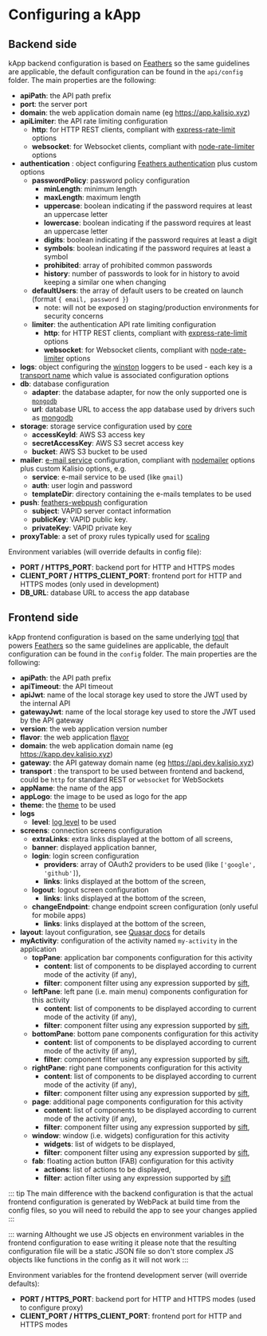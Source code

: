 # Configuring a kApp

## Backend side

kApp backend configuration is based on [Feathers](https://docs.feathersjs.com/guides/advanced/configuration.html) so the same guidelines are applicable, the default configuration can be found in the `api/config` folder. The main properties are the following:
* **apiPath**: the API path prefix
* **port**: the server port
* **domain**: the web application domain name (eg https://app.kalisio.xyz)
* **apiLimiter**: the API rate limiting configuration
  * **http**: for HTTP REST clients, compliant with [express-rate-limit](https://medium.com/r/?url=https%3A%2F%2Fgithub.com%2Fnfriedly%2Fexpress-rate-limit) options
  * **websocket**: for Websocket clients, compliant with [node-rate-limiter](https://medium.com/r/?url=https%3A%2F%2Fgithub.com%2Fjhurliman%2Fnode-rate-limiter) options
* **authentication** : object configuring [Feathers authentication](https://github.com/feathersjs/feathers-authentication#default-options) plus custom options
  * **passwordPolicy**: password policy configuration
    * **minLength**: minimum length
    * **maxLength**: maximum length
    * **uppercase**: boolean indicating if the password requires at least an uppercase letter
    * **lowercase**: boolean indicating if the password requires at least an uppercase letter
    * **digits**: boolean indicating if the password requires at least a digit
    * **symbols**: boolean indicating if the password requires at least a symbol
    * **prohibited**: array of prohibited common passwords
    * **history**: number of passwords to look for in history to avoid keeping a similar one when changing
  * **defaultUsers**: the array of default users to be created on launch (format `{ email, password }`)
    * note: will not be exposed on staging/production environments for security concerns
  * **limiter**: the authentication API rate limiting configuration
    * **http**: for HTTP REST clients, compliant with [express-rate-limit](https://medium.com/r/?url=https%3A%2F%2Fgithub.com%2Fnfriedly%2Fexpress-rate-limit) options
    * **websocket**: for Websocket clients, compliant with [node-rate-limiter](https://medium.com/r/?url=https%3A%2F%2Fgithub.com%2Fjhurliman%2Fnode-rate-limiter) options
* **logs**: object configuring the [winston](https://github.com/winstonjs/winston) loggers to be used - each key is a [transport name](https://github.com/winstonjs/winston/blob/master/docs/transports.md) which value is associated configuration options
* **db**: database configuration
  * **adapter**: the database adapter, for now the only supported one is [`mongodb`](https://github.com/feathersjs/feathers-mongodb)
  * **url**: database URL to access the app database used by drivers such as [mongodb](https://github.com/mongodb/node-mongodb-native)
* **storage**: storage service configuration used by [core](https://kalisio.github.io/kdk/api/core/services.html#storage-service)
  * **accessKeyId**: AWS S3 access key
  * **secretAccessKey**: AWS S3 secret access key
  * **bucket**: AWS S3 bucket to be used
* **mailer**: [e-mail service](https://kalisio.github.io/kdk/api/core/services.html#mailer-service) configuration, compliant with [nodemailer](https://github.com/nodemailer/nodemailer-smtp-transport) options plus custom Kalisio options, e.g.
  * **service**: e-mail service to be used (like `gmail`)
  * **auth**: user login and password
  * **templateDir**: directory containing the e-mails templates to be used
* **push**: [feathers-webpush](https://github.com/kalisio/feathers-webpush) configuration
  * **subject**: VAPID server contact information
  * **publicKey**: VAPID public key.
  * **privateKey**: VAPID private key
* **proxyTable**: a set of proxy rules typically used for [scaling](https://kalisio.github.io/kdk/architecture/global-architecture.html#architecture-at-scale)

Environment variables (will override defaults in config file):
* **PORT / HTTPS_PORT**: backend port for HTTP and HTTPS modes
* **CLIENT_PORT / HTTPS_CLIENT_PORT**: frontend port for HTTP and HTTPS modes (only used in development)
* **DB_URL**: database URL to access the app database

## Frontend side

kApp frontend configuration is based on the same underlying [tool](https://github.com/lorenwest/node-config) that powers [Feathers](https://docs.feathersjs.com/guides/advanced/configuration.html) so the same guidelines are applicable, the default configuration can be found in the `config` folder. The main properties are the following:
* **apiPath**: the API path prefix
* **apiTimeout**: the API timeout
* **apiJwt**: name of the local storage key used to store the JWT used by the internal API
* **gatewayJwt**: name of the local storage key used to store the JWT used by the API gateway
* **version**: the web application version number
* **flavor**: the web application [flavor](https://kalisio.github.io/kdk/guides/development/deploy.html#deployment-flavors)
* **domain**: the web application domain name (eg https://kapp.dev.kalisio.xyz)
* **gateway**: the API gateway domain name (eg https://api.dev.kalisio.xyz)
* **transport** : the transport to be used between frontend and backend, could be `http` for standard REST or `websocket` for WebSockets
* **appName**: the name of the app
* **appLogo**: the image to be used as logo for the app
* **theme**: the [theme](../../api/core/application.md#theme) to be used
* **logs**
  * **level**: [log level](https://github.com/pimterry/loglevel#documentation) to be used
* **screens**: connection screens configuration
  * **extraLinks**: extra links displayed at the bottom of all screens,
  * **banner**: displayed application banner,
  * **login**: login screen configuration
    * **providers**: array of OAuth2 providers to be used (like `['google', 'github']`),
    * **links**: links displayed at the bottom of the screen,
  * **logout**: logout screen configuration
    * **links**: links displayed at the bottom of the screen,
  * **changeEndpoint**: change endpoint screen configuration (only useful for mobile apps)
    * **links**: links displayed at the bottom of the screen,
* **layout**: layout configuration, see [Quasar docs](https://quasar.dev/layout/layout) for details
* **myActivity**: configuration of the activity named `my-activity` in the application
  * **topPane**: application bar components configuration for this activity
    * **content**: list of components to be displayed according to current mode of the activity (if any),
    * **filter**: component filter using any expression supported by [sift](https://github.com/crcn/sift.js),
  * **leftPane**: left pane (i.e. main menu) components configuration for this activity
    * **content**: list of components to be displayed according to current mode of the activity (if any),
    * **filter**: component filter using any expression supported by [sift](https://github.com/crcn/sift.js),
  * **bottomPane**: bottom pane components configuration for this activity
    * **content**: list of components to be displayed according to current mode of the activity (if any),
    * **filter**: component filter using any expression supported by [sift](https://github.com/crcn/sift.js),
  * **rightPane**: right pane components configuration for this activity
    * **content**: list of components to be displayed according to current mode of the activity (if any),
    * **filter**: component filter using any expression supported by [sift](https://github.com/crcn/sift.js),
  * **page**: additional page components configuration for this activity
    * **content**: list of components to be displayed according to current mode of the activity (if any),
    * **filter**: component filter using any expression supported by [sift](https://github.com/crcn/sift.js),
  * **window**: window (i.e. widgets) configuration for this activity
    * **widgets**: list of widgets to be displayed,
    * **filter**: component filter using any expression supported by [sift](https://github.com/crcn/sift.js),
  * **fab**: floating action button (FAB) configuration for this activity
    * **actions**: list of actions to be displayed,
    * **filter**: action filter using any expression supported by [sift](https://github.com/crcn/sift.js)

::: tip 
The main difference with the backend configuration is that the actual frontend configuration is generated by WebPack at build time from the config files, so you will need to rebuild the app to see your changes applied
::: 

::: warning 
Althought we use JS objects en environment variables in the frontend configuration to ease writing it please note that the resulting configuration file will be a static JSON file so don't store complex JS objects like functions in the config as it will not work
::: 

Environment variables for the frontend development server (will override defaults):
* **PORT / HTTPS_PORT**: backend port for HTTP and HTTPS modes (used to configure proxy)
* **CLIENT_PORT / HTTPS_CLIENT_PORT**: frontend port for HTTP and HTTPS modes